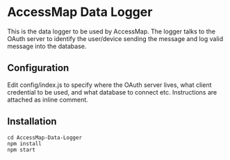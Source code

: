 AccessMap Data Logger
==================
This is the data logger to be used by AccessMap. The logger talks to the
OAuth server to identify the user/device sending the message and log valid
message into the database.

## Configuration
Edit config/index.js to specify where the OAuth server lives, what client
credential to be used, and what database to connect etc. Instructions
are attached as inline comment.

## Installation
```
cd AccessMap-Data-Logger
npm install
npm start
```
